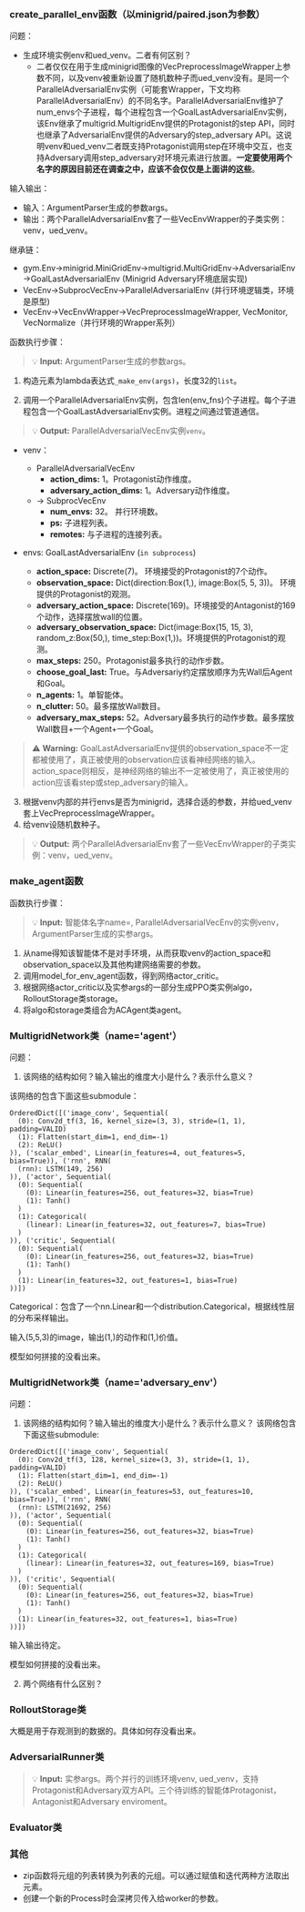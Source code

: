 ### create_parallel_env函数（以minigrid/paired.json为参数）

问题：
* 生成环境实例env和ued_venv。二者有何区别？
    - 二者仅仅在用于生成minigrid图像的VecPreprocessImageWrapper上参数不同，以及venv被重新设置了随机数种子而ued_venv没有。是同一个ParallelAdversarialEnv实例（可能套Wrapper，下文均称ParallelAdversarialEnv）的不同名字。ParallelAdversarialEnv维护了num_envs个子进程，每个进程包含一个GoalLastAdversarialEnv实例，该Env继承了multigrid.MultigridEnv提供的Protagonist的step API，同时也继承了AdversarialEnv提供的Adversary的step_adversary API。这说明venv和ued_venv二者既支持Protagonist调用step在环境中交互，也支持Adversary调用step_adversary对环境元素进行放置。**一定要使用两个名字的原因目前还在调查之中，应该不会仅仅是上面讲的这些**。

输入输出：
* 输入：ArgumentParser生成的参数args。
* 输出：两个ParallelAdversarialEnv套了一些VecEnvWrapper的子类实例：venv，ued_venv。

继承链：
* gym.Env&rarr;minigrid.MiniGridEnv&rarr;multigrid.MultiGridEnv&rarr;AdversarialEnv&rarr;GoalLastAdversarialEnv (Minigrid Adversary环境底层实现)
* VecEnv&rarr;SubprocVecEnv&rarr;ParallelAdversarialEnv (并行环境逻辑类，环境是原型)
* VecEnv&rarr;VecEnvWrapper&rarr;VecPreprocessImageWrapper, VecMonitor, VecNormalize（并行环境的Wrapper系列）

函数执行步骤：
> :bulb: **Input:** ArgumentParser生成的参数args。

1. 构造元素为lambda表达式`_make_env(args)`，长度32的`list`。

2. 调用一个ParallelAdversarialEnv实例，包含len(env_fns)个子进程。每个子进程包含一个GoalLastAdversarialEnv实例。进程之间通过管道通信。
> :bulb: **Output:** ParallelAdversarialVecEnv实例`venv`。
* venv：
    - ParallelAdversarialVecEnv
        - **action_dims:** 1。Protagonist动作维度。
        - **adversary_action_dims:** 1。Adversary动作维度。
    - &rarr; SubprocVecEnv
        - **num_envs:** 32。 并行环境数。
        - **ps:** 子进程列表。
        - **remotes:** 与子进程的连接列表。

* envs: GoalLastAdversarialEnv (`in subprocess`)
    - **action_space:**  Discrete(7)。  环境接受的Protagonist的7个动作。
    - **observation_space:**  Dict(direction:Box(1,), image:Box(5, 5, 3))。 环境提供的Protagonist的观测。
    - **adversary_action_space:** Discrete(169)。环境接受的Antagonist的169个动作，选择摆放wall的位置。
    - **adversary_observation_space:** Dict(image:Box(15, 15, 3), random_z:Box(50,), time_step:Box(1,))。环境提供的Protagonist的观测。
    - **max_steps:** 250。Protagonist最多执行的动作步数。
    - **choose_goal_last:** True。与Adversariy约定摆放顺序为先Wall后Agent和Goal。
    - **n_agents:** 1。单智能体。
    - **n_clutter:** 50。最多摆放Wall数目。
    - **adversary_max_steps:** 52。Adversary最多执行的动作步数。最多摆放Wall数目+一个Agent+一个Goal。

> :warning: **Warning:** GoalLastAdversarialEnv提供的observation_space不一定都被使用了，真正被使用的observation应该看神经网络的输入。action_space则相反，是神经网络的输出不一定被使用了，真正被使用的action应该看step或step_adversary的输入。

3. 根据venv内部的并行envs是否为minigrid，选择合适的参数，并给ued_venv套上VecPreprocessImageWrapper。
4. 给venv设随机数种子。
> :bulb: **Output:** 两个ParallelAdversarialEnv套了一些VecEnvWrapper的子类实例：venv，ued_venv。

### make_agent函数

函数执行步骤：
> :bulb: **Input:** 智能体名字name=, ParallelAdversarialVecEnv的实例venv，ArgumentParser生成的实参args。
1. 从name得知该智能体不是对手环境，从而获取venv的action_space和observation_space以及其他构建网络需要的参数。
2. 调用model_for_env_agent函数，得到网络actor_critic。
3. 根据网络actor_critic以及实参args的一部分生成PPO类实例algo，RolloutStorage类storage。
4. 将algo和storage类组合为ACAgent类agent。

### MultigridNetwork类（name='agent'）

问题：
1. 该网络的结构如何？输入输出的维度大小是什么？表示什么意义？

该网络的包含下面这些submodule：
```
OrderedDict([('image_conv', Sequential(
  (0): Conv2d_tf(3, 16, kernel_size=(3, 3), stride=(1, 1), padding=VALID)
  (1): Flatten(start_dim=1, end_dim=-1)
  (2): ReLU()
)), ('scalar_embed', Linear(in_features=4, out_features=5, bias=True)), ('rnn', RNN(
  (rnn): LSTM(149, 256)
)), ('actor', Sequential(
  (0): Sequential(
    (0): Linear(in_features=256, out_features=32, bias=True)
    (1): Tanh()
  )
  (1): Categorical(
    (linear): Linear(in_features=32, out_features=7, bias=True)
  )
)), ('critic', Sequential(
  (0): Sequential(
    (0): Linear(in_features=256, out_features=32, bias=True)
    (1): Tanh()
  )
  (1): Linear(in_features=32, out_features=1, bias=True)
))])
```
Categorical：包含了一个nn.Linear和一个distribution.Categorical，根据线性层的分布采样输出。

输入(5,5,3)的image，输出(1,)的动作和(1,)价值。

模型如何拼接的没看出来。

### MultigridNetwork类（name='adversary_env'）
问题：
1. 该网络的结构如何？输入输出的维度大小是什么？表示什么意义？
该网络包含下面这些submodule:
```
OrderedDict([('image_conv', Sequential(
  (0): Conv2d_tf(3, 128, kernel_size=(3, 3), stride=(1, 1), padding=VALID)
  (1): Flatten(start_dim=1, end_dim=-1)
  (2): ReLU()
)), ('scalar_embed', Linear(in_features=53, out_features=10, bias=True)), ('rnn', RNN(
  (rnn): LSTM(21692, 256)
)), ('actor', Sequential(
  (0): Sequential(
    (0): Linear(in_features=256, out_features=32, bias=True)
    (1): Tanh()
  )
  (1): Categorical(
    (linear): Linear(in_features=32, out_features=169, bias=True)
  )
)), ('critic', Sequential(
  (0): Sequential(
    (0): Linear(in_features=256, out_features=32, bias=True)
    (1): Tanh()
  )
  (1): Linear(in_features=32, out_features=1, bias=True)
))])
```
输入输出待定。

模型如何拼接的没看出来。

2. 两个网络有什么区别？

### RolloutStorage类
大概是用于存观测到的数据的。具体如何存没看出来。

### AdversarialRunner类
> :bulb: **Input:** 实参args。两个并行的训练环境venv, ued_venv，支持Protagonist和Adversary双方API。三个待训练的智能体Protagonist，Antagonist和Adversary enviroment。

### Evaluator类

### 其他
* zip函数将元组的列表转换为列表的元组。可以通过赋值和迭代两种方法取出元素。
* 创建一个新的Process时会深拷贝传入给worker的参数。